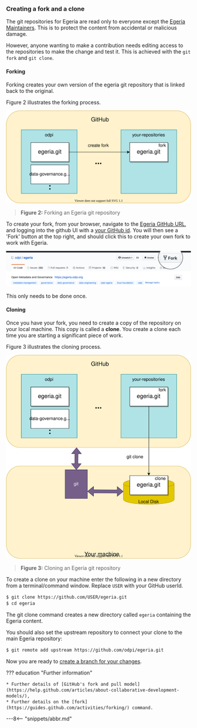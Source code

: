 <!-- SPDX-License-Identifier: CC-BY-4.0 -->
<!-- Copyright Contributors to the ODPi Egeria project 2020. -->

### Creating a fork and a clone

The git repositories for Egeria are read only to everyone except the
[Egeria Maintainers](https://github.com/odpi/egeria/blob/master/MAINTAINERS.md).  This is to protect the content from
accidental or malicious damage.

However, anyone wanting to make a contribution needs
editing access to the repositories to make the change and test it.
This is achieved with the `git fork` and `git clone`.

#### Forking

Forking creates your own version of the egeria git repository that is linked back to the
original.

Figure 2 illustrates the forking process.

![Figure 2](/education/tutorials/git-and-git-hub-tutorial/git-hub-fork.svg)
> **Figure 2:** Forking an Egeria git repository

To create your fork, from your browser, navigate to the [Egeria GitHub URL](https://github.com/odpi/egeria),
and logging into the github UI with a 
[your GitHub id](/education/tutorials/git-and-git-hub-tutorial/task-getting-git-hub-id).
You will then see a 'Fork' button at the top right, and should click this to 
create your own fork to work with Egeria. 

![Fork Button](/education/tutorials/git-and-git-hub-tutorial/git-hub-fork-button.png)

This only needs to be done once.

#### Cloning

Once you have your fork, you need to create a copy of the repository on your local machine.
This copy is called a **clone**.  You create a clone each time you are starting a significant piece of work.

Figure 3 illustrates the cloning process.

![Figure 3](/education/tutorials/git-and-git-hub-tutorial/git-clone.svg)
> **Figure 3:** Cloning an Egeria git repository

To create a clone on your machine enter the following in a new directory from a terminal/command window.
Replace `USER` with your GitHub userId.

```bash
$ git clone https://github.com/USER/egeria.git
$ cd egeria
```

The git clone command creates a new directory called `egeria` containing the Egeria content.

You should also set the upstream repository to connect your clone to the main Egeria repository:

```bash
$ git remote add upstream https://github.com/odpi/egeria.git
```

Now you are ready to [create a branch for your changes](/education/tutorials/git-and-git-hub-tutorial/task-creating-git-branches).

??? education "Further information"

    * Further details of [GitHub's fork and pull model](https://help.github.com/articles/about-collaborative-development-models/),
    * Further details on the [fork](https://guides.github.com/activities/forking/) command.


---8<-- "snippets/abbr.md"